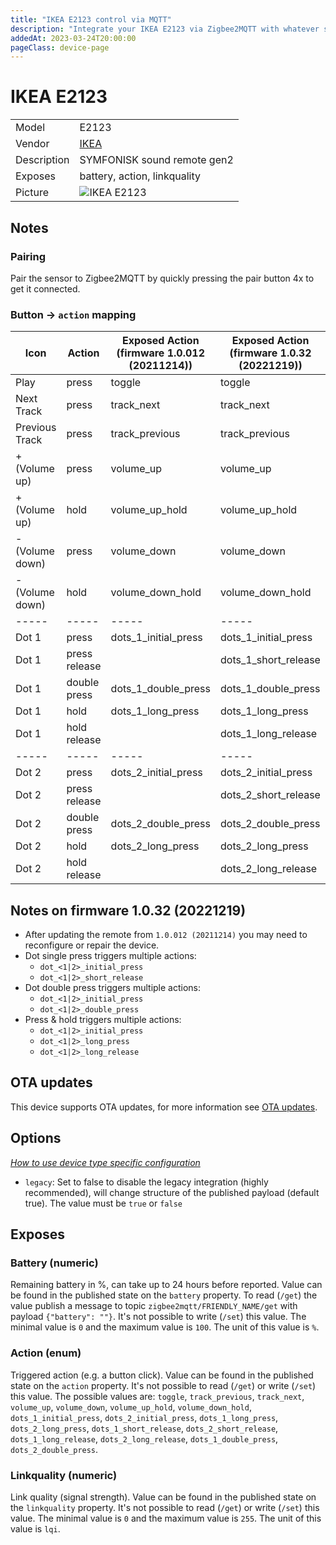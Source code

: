 ```yaml
---
title: "IKEA E2123 control via MQTT"
description: "Integrate your IKEA E2123 via Zigbee2MQTT with whatever smart home infrastructure you are using without the vendor's bridge or gateway."
addedAt: 2023-03-24T20:00:00
pageClass: device-page
---
```


<!-- !!!! -->
<!-- ATTENTION: This file is auto-generated through docgen! -->
<!-- You can only edit the "Notes"-Section between the two comment lines "Notes BEGIN" and "Notes END". -->
<!-- Do not use h1 or h2 heading within "## Notes"-Section. -->
<!-- !!!! -->

# IKEA E2123

|     |     |
|-----|-----|
| Model | E2123  |
| Vendor  | [IKEA](/supported-devices/#v=IKEA)  |
| Description | SYMFONISK sound remote gen2 |
| Exposes | battery, action, linkquality |
| Picture | ![IKEA E2123](https://www.zigbee2mqtt.io/images/devices/E2123.png) |


<!-- Notes BEGIN: You can edit here. Add "## Notes" headline if not already present. -->
## Notes


### Pairing

Pair the sensor to Zigbee2MQTT by quickly pressing the pair button 4x to get it connected.

### Button -> `action` mapping

|Icon|Action|Exposed Action (firmware 1.0.012 (20211214))|Exposed Action (firmware 1.0.32 (20221219))
|-----|-----|-----|-----|
|Play|press|toggle|toggle
|Next Track|press|track_next|track_next
|Previous Track|press|track_previous|track_previous
|+ (Volume up)|press|volume_up|volume_up
|+ (Volume up)|hold|volume_up_hold|volume_up_hold
|- (Volume down)|press|volume_down|volume_down
|- (Volume down)|hold|volume_down_hold|volume_down_hold
|-----|-----|-----|-----|
|Dot 1|press|dots_1_initial_press|dots_1_initial_press
|Dot 1|press release||dots_1_short_release
|Dot 1|double press|dots_1_double_press|dots_1_double_press
|Dot 1|hold|dots_1_long_press|dots_1_long_press
|Dot 1|hold release||dots_1_long_release
|-----|-----|-----|-----|
|Dot 2|press|dots_2_initial_press|dots_2_initial_press
|Dot 2|press release||dots_2_short_release
|Dot 2|double press|dots_2_double_press|dots_2_double_press
|Dot 2|hold|dots_2_long_press|dots_2_long_press
|Dot 2|hold release||dots_2_long_release

## Notes on firmware 1.0.32 (20221219)

* After updating the remote from `1.0.012 (20211214)` you may need to reconfigure or repair the device.
* Dot single press triggers multiple actions:
  * `dot_<1|2>_initial_press`
  * `dot_<1|2>_short_release`
* Dot double press triggers multiple actions:
  * `dot_<1|2>_initial_press`
  * `dot_<1|2>_double_press`
* Press & hold triggers multiple actions:
  * `dot_<1|2>_initial_press`
  * `dot_<1|2>_long_press`
  * `dot_<1|2>_long_release`
<!-- Notes END: Do not edit below this line -->


## OTA updates
This device supports OTA updates, for more information see [OTA updates](../guide/usage/ota_updates.md).


## Options
*[How to use device type specific configuration](../guide/configuration/devices-groups.md#specific-device-options)*

* `legacy`: Set to false to disable the legacy integration (highly recommended), will change structure of the published payload (default true). The value must be `true` or `false`


## Exposes

### Battery (numeric)
Remaining battery in %, can take up to 24 hours before reported.
Value can be found in the published state on the `battery` property.
To read (`/get`) the value publish a message to topic `zigbee2mqtt/FRIENDLY_NAME/get` with payload `{"battery": ""}`.
It's not possible to write (`/set`) this value.
The minimal value is `0` and the maximum value is `100`.
The unit of this value is `%`.

### Action (enum)
Triggered action (e.g. a button click).
Value can be found in the published state on the `action` property.
It's not possible to read (`/get`) or write (`/set`) this value.
The possible values are: `toggle`, `track_previous`, `track_next`, `volume_up`, `volume_down`, `volume_up_hold`, `volume_down_hold`, `dots_1_initial_press`, `dots_2_initial_press`, `dots_1_long_press`, `dots_2_long_press`, `dots_1_short_release`, `dots_2_short_release`, `dots_1_long_release`, `dots_2_long_release`, `dots_1_double_press`, `dots_2_double_press`.

### Linkquality (numeric)
Link quality (signal strength).
Value can be found in the published state on the `linkquality` property.
It's not possible to read (`/get`) or write (`/set`) this value.
The minimal value is `0` and the maximum value is `255`.
The unit of this value is `lqi`.

